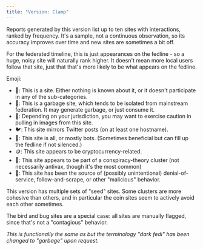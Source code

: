 ```yaml
---
title: "Version: Clamp"
---
```

Reports generated by this version list up to ten sites with interactions, ranked by frequency. It's a sample, not a continuous observation, so its accuracy improves over time and new sites are sometimes a bit off.

For the federated timeline, this is just appearances on the fedline - so a huge, noisy site will naturally rank higher. It doesn't mean more local users follow that site, just that that's more likely to be what appears on the fedline.

Emoji:

* 🐘: This is a site. Either nothing is known about it, or it doesn't participate in any of the sub-categories.
* 🦝: This is a garbage site, which tends to be isolated from mainstream federation. It may generate garbage, or just consume it.
* 🧸: Depending on your jurisdiction, you may want to exercise caution in pulling in images from this site.
* 🐦: This site mirrors Twitter posts (on at least one hostname).
* 🤖: This site is all, or mostly bots. (Sometimes beneficial but can fill up the fedline if not silenced.)
* 🪙: This site appears to be cryptocurrency-related.
* 💉: This site appears to be part of a conspiracy-theory cluster (not necessarily antivax, though it's the most common)
* 🐛: This site has been the source of (possibly unintentional) denial-of-service, follow-and-scrape, or other "malicious" behavior.
 
This version has multiple sets of "seed" sites. Some clusters are more cohesive than others, and in particular the coin sites seem to actively avoid each other sometimes.

The bird and bug sites are a special case: all sites are manually flagged, since that's not a "contagious" behavior.

_This is functionally the same as [](/version-pencil) but the terminology "dark fedi" has been changed to "garbage" upon request._
